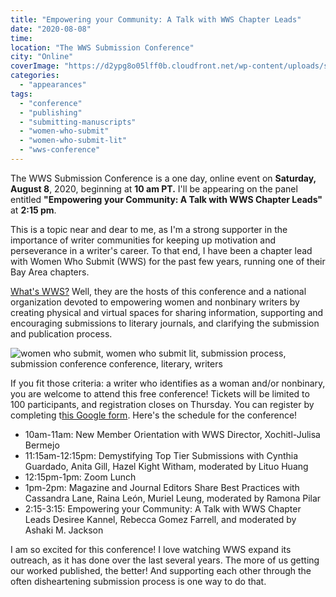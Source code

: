 ```yaml
---
title: "Empowering your Community: A Talk with WWS Chapter Leads"
date: "2020-08-08"
time: 
location: "The WWS Submission Conference"
city: "Online"
coverImage: "https://d2ypg8o05lff0b.cloudfront.net/wp-content/uploads/sites/3/2020/08/04030631/WWS-conference.jpg"
categories:
  - "appearances"
tags:
  - "conference"
  - "publishing"
  - "submitting-manuscripts"
  - "women-who-submit"
  - "women-who-submit-lit"
  - "wws-conference"
---
```


The WWS Submission Conference is a one day, online event on **Saturday, August 8**, 2020, beginning at **10 am PT.** I'll be appearing on the panel entitled **"Empowering your Community: A Talk with WWS Chapter Leads"** at **2:15 pm**.

This is a topic near and dear to me, as I'm a strong supporter in the importance of writer communities for keeping up motivation and perseverance in a writer's career. To that end, I have been a chapter lead with Women Who Submit (WWS) for the past few years, running one of their Bay Area chapters.

[What's WWS?](http://womenwhosubmitlit.org/aboutwws2/) Well, they are the hosts of this conference and a national organization devoted to empowering women and nonbinary writers by creating physical and virtual spaces for sharing information, supporting and encouraging submissions to literary journals, and clarifying the submission and publication process.

![women who submit, women who submit lit, submission process, submission conference conference, literary, writers](https://d2ypg8o05lff0b.cloudfront.net/wp-content/uploads/sites/3/2020/08/04030631/WWS-conference.jpg)

If you fit those criteria: a writer who identifies as a woman and/or nonbinary, you are welcome to attend this free conference! Tickets will be limited to 100 participants, and registration closes on Thursday. You can register by completing t[his Google form](https://docs.google.com/forms/d/e/1FAIpQLSd4-UwHkCKVv7zRueGZiYa--juT9Q0BXtGW_EJ74dvN7wYNxA/viewform). Here's the schedule for the conference!

- 10am-11am: New Member Orientation with WWS Director, Xochitl-Julisa Bermejo
- 11:15am-12:15pm: Demystifying Top Tier Submissions with Cynthia Guardado, Anita Gill, Hazel Kight Witham, moderated by Lituo Huang
- 12:15pm-1pm: Zoom Lunch
- 1pm-2pm: Magazine and Journal Editors Share Best Practices with Cassandra Lane, Raina León, Muriel Leung, moderated by Ramona Pilar
- 2:15-3:15: Empowering your Community: A Talk with WWS Chapter Leads Desiree Kannel, Rebecca Gomez Farrell, and moderated by Ashaki M. Jackson

I am so excited for this conference! I love watching WWS expand its outreach, as it has done over the last several years. The more of us getting our worked published, the better! And supporting each other through the often disheartening submission process is one way to do that.
